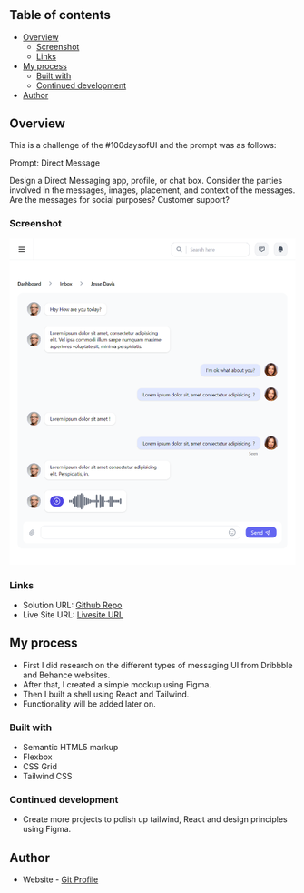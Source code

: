 # 

## Table of contents

- [Overview](#overview)
  - [Screenshot](#screenshot)
  - [Links](#links)
- [My process](#my-process)
  - [Built with](#built-with)
  - [Continued development](#continued-development)
- [Author](#author)

## Overview

This is a challenge of the #100daysofUI and the prompt was as follows:

Prompt: Direct Message

Design a Direct Messaging app, profile, or chat box. Consider the parties involved in the messages, images, placement, and context of the messages. Are the messages for social purposes? Customer support? 


### Screenshot

![](./src/assets/screenshot.png)

### Links

- Solution URL: [Github Repo](https://github.com/Robert-Thaiyah/30-days-ui-to-react-challenge/tree/main/Day-13)
- Live Site URL: [Livesite URL]()

## My process

- First I did research on the different types of messaging UI from Dribbble and Behance websites.
- After that, I created a simple mockup using Figma.
- Then I built a shell using React and Tailwind.
- Functionality will be added later on.
### Built with

- Semantic HTML5 markup
- Flexbox
- CSS Grid
- Tailwind CSS

### Continued development

- Create more projects to polish up tailwind, React and design principles using Figma.

## Author

- Website - [Git Profile](https://github.com/Robert-Thaiyah)


